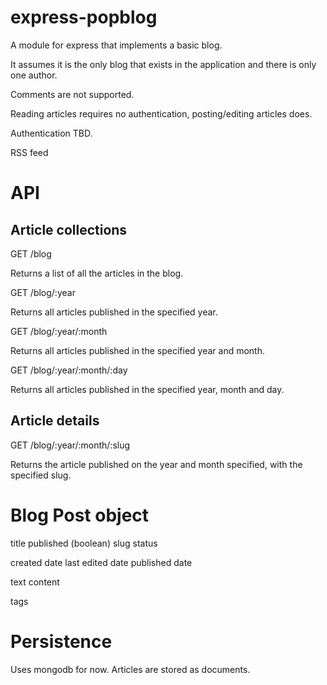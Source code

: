 express-popblog
===============

A module for express that implements a basic blog.

It assumes it is the only blog that exists in the application and there is only one author.

Comments are not supported.

Reading articles requires no authentication, posting/editing articles does.

Authentication TBD.

RSS feed

API
===

Article collections
-------------------

GET /blog

Returns a list of all the articles in the blog.

GET /blog/:year

Returns all articles published in the specified year.

GET /blog/:year/:month

Returns all articles published in the specified year and month.

GET /blog/:year/:month/:day

Returns all articles published in the specified year, month and day.


Article details
---------------

GET /blog/:year/:month/:slug

Returns the article published on the year and month specified, with the specified slug.


Blog Post object
================

title
published (boolean)
slug
status

created date
last edited date
published date

text content

tags


Persistence
===========

Uses mongodb for now. Articles are stored as documents.

